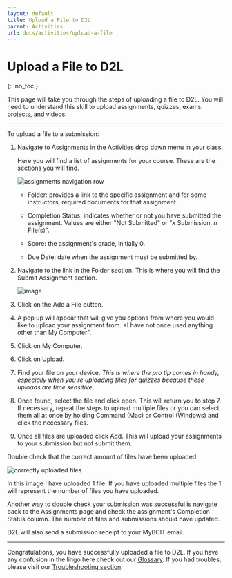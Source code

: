 ```yaml
---
layout: default
title: Upload a File to D2L
parent: Activities
url: docs/activities/upload-a-file
---
```


# Upload a File to D2L

{: .no_toc }

This page will take you through the steps of uploading a file to D2L. You will need to understand this skill to upload assignments, quizzes, exams, projects, and videos.

---

To upload a file to a submission:

1. Navigate to Assignments in the Activities drop down menu in your class.
   
   Here you will find a list of assignments for your course. These are the sections you will find.
    
    
    ![assignments navigation row](https://user-images.githubusercontent.com/24902962/114898253-c9d1fe00-9dc6-11eb-88fe-caa5c763a759.png)
    
    
    - Folder: provides a link to the specific assignment and for some instructors, required documents for that assignment.
    
    - Completion Status: indicates whether or not you have submitted the assignment. Values are either "Not Submitted" or "*x* Submission, *n* File(s)".
    
    - Score: the assignment's grade, initially 0.
    
    - Due Date: date when the assignment must be submitted by.

2. Navigate to the link in the Folder section. This is where you will find the Submit Assignment section.
   
   
   ![image](https://user-images.githubusercontent.com/24902962/114899502-ddca2f80-9dc7-11eb-9d78-9d65e140db2b.png)


4. Click on the Add a File button.

5. A pop up will appear that will give you options from where you would like to upload your assignment from. *I have not once used anything other than My Computer".

6. Click on My Computer.

7. Click on Upload.

8. Find your file on your device. *This is where the pro tip comes in handy, especially when you're uploading files for quizzes because these uploads are time sensitive*.

9. Once found, select the file and click open. This will return you to step 7. If necessary, repeat the steps to upload multiple files or you can select them all at once by holding Command (Mac) or Control (Windows) and click the necessary files.

10. Once all files are uploaded click Add. This will upload your assignments to your submission but not submit them.

Double check that the correct amount of files have been uploaded.


![correctly uploaded files](https://user-images.githubusercontent.com/24902962/114902390-a0b36c80-9dca-11eb-893e-1c112d704aa7.png)


In this image I have uploaded 1 file. If you have uploaded multiple files the 1 will represent the number of files you have uploaded.

Another way to double check your submission was successful is navigate back to the Assignments page and check the assignment's Completion Status column. The number of files and submissions should have updated.

D2L will also send a submission receipt to your MyBCIT email. 

---

Congratulations, you have successfully uploaded a file to D2L. If you have any confusion in the lingo here check out our [Glossary](https://andrew-smirnoff.github.io/D2l-Introduction/docs/glossary/). If you had troubles, please visit our [Troubleshooting section](https://andrew-smirnoff.github.io/D2l-Introduction/docs/troubleshooting/).
